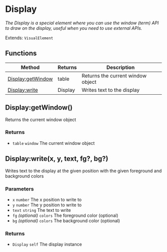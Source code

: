 # Display
_The Display is a special element where you can use the window (term) API to draw on the display, useful when you need to use external APIs._

Extends: `VisualElement`

## Functions

|Method|Returns|Description|
|---|---|---|
|[Display:getWindow](#display-getwindow)|table|Returns the current window object|
|[Display:write](#display-write-x-y-text-fg-bg)|Display|Writes text to the display|

## Display:getWindow()

Returns the current window object

### Returns
* `table` `window` The current window object

## Display:write(x, y, text, fg?, bg?)

Writes text to the display at the given position with the given foreground and background colors

### Parameters
* `x` `number` The x position to write to
* `y` `number` The y position to write to
* `text` `string` The text to write
* `fg` *(optional)* `colors` The foreground color (optional)
* `bg` *(optional)* `colors` The background color (optional)

### Returns
* `Display` `self` The display instance
